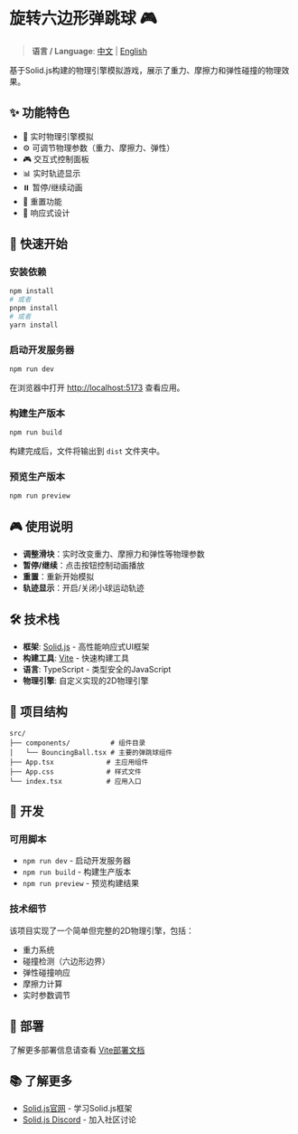 # 旋转六边形弹跳球 🎮

> **语言 / Language**: [中文](README.md) | [English](README-EN.md)

基于Solid.js构建的物理引擎模拟游戏，展示了重力、摩擦力和弹性碰撞的物理效果。

## ✨ 功能特色

- 🎯 实时物理引擎模拟
- ⚙️ 可调节物理参数（重力、摩擦力、弹性）
- 🎮 交互式控制面板
- 📊 实时轨迹显示
- ⏸️ 暂停/继续动画
- 🔄 重置功能
- 📱 响应式设计

## 🚀 快速开始

### 安装依赖

```bash
npm install
# 或者
pnpm install
# 或者
yarn install
```

### 启动开发服务器

```bash
npm run dev
```

在浏览器中打开 [http://localhost:5173](http://localhost:5173) 查看应用。

### 构建生产版本

```bash
npm run build
```

构建完成后，文件将输出到 `dist` 文件夹中。

### 预览生产版本

```bash
npm run preview
```

## 🎮 使用说明

- **调整滑块**：实时改变重力、摩擦力和弹性等物理参数
- **暂停/继续**：点击按钮控制动画播放
- **重置**：重新开始模拟
- **轨迹显示**：开启/关闭小球运动轨迹

## 🛠️ 技术栈

- **框架**: [Solid.js](https://solidjs.com) - 高性能响应式UI框架
- **构建工具**: [Vite](https://vitejs.dev) - 快速构建工具
- **语言**: TypeScript - 类型安全的JavaScript
- **物理引擎**: 自定义实现的2D物理引擎

## 📁 项目结构

```
src/
├── components/          # 组件目录
│   └── BouncingBall.tsx # 主要的弹跳球组件
├── App.tsx             # 主应用组件
├── App.css             # 样式文件
└── index.tsx           # 应用入口
```

## 🔧 开发

### 可用脚本

- `npm run dev` - 启动开发服务器
- `npm run build` - 构建生产版本
- `npm run preview` - 预览构建结果

### 技术细节

该项目实现了一个简单但完整的2D物理引擎，包括：

- 重力系统
- 碰撞检测（六边形边界）
- 弹性碰撞响应
- 摩擦力计算
- 实时参数调节

## 🚀 部署

了解更多部署信息请查看 [Vite部署文档](https://vite.dev/guide/static-deploy.html)

## 📚 了解更多

- [Solid.js官网](https://solidjs.com) - 学习Solid.js框架
- [Solid.js Discord](https://discord.com/invite/solidjs) - 加入社区讨论
